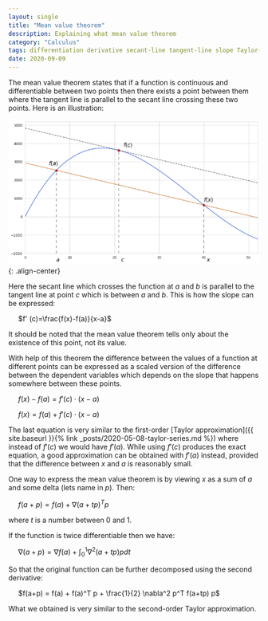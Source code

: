 ```yaml
---
layout: single
title: "Mean value theorem"
description: Explaining what mean value theorem
category: "Calculus"
tags: differentiation derivative secant-line tangent-line slope Taylor-series
date: 2020-09-09
---
```


The mean value theorem states that if a function is continuous and differentiable between two points then there exists a point between them where the tangent line is parallel to the secant line crossing these two points. Here is an illustration:

![](/assets/images/calculus/mean_value_theorem.png){: .align-center}

Here the secant line which crosses the function at $a$ and $b$ is parallel to the tangent line at point $c$ which is between $a$ and $b$. This is how the slope can be expressed:

&nbsp;&nbsp;&nbsp;&nbsp;
$f' (c)=\frac{f(x)-f(a)}{x-a}$

It should be noted that the mean value theorem tells only about the existence of this point, not its value.

With help of this theorem the difference between the values of a function at different points can be expressed as a scaled version of the difference between the  dependent variables which depends on the slope that happens somewhere between these points.

&nbsp;&nbsp;&nbsp;&nbsp;
$f(x)-f(a) = f' (c) \cdot (x-a)$

&nbsp;&nbsp;&nbsp;&nbsp;
$f(x) = f(a) + f' (c) \cdot (x-a)$

The last equation is very similar to the first-order [Taylor approximation]({{ site.baseurl }}{% link _posts/2020-05-08-taylor-series.md %}) where instead of $f' (c)$ we would have $f' (a)$. While using $f' (c)$ produces the exact equation, a good approximation can be obtained with $f' (a)$ instead, provided that the difference between $x$ and $a$ is reasonably small.

One way to express the mean value theorem is by viewing $x$ as a sum of $a$ and some delta (lets name in $p$). Then:

&nbsp;&nbsp;&nbsp;&nbsp;
$f(a+p) = f(a) + \nabla (a+tp)^T p$

where $t$ is a number between 0 and 1.

If the function is twice differentiable then we have:

&nbsp;&nbsp;&nbsp;&nbsp;
$\nabla (a+p) = \nabla f(a) + \int_0^1 \nabla^2 (a+tp) p dt$

So that the original function can be further decomposed using the second derivative:

&nbsp;&nbsp;&nbsp;&nbsp;
$f(a+p) = f(a) + f(a)^T p + \frac{1}{2} \nabla^2 p^T f(a+tp) p$

What we obtained is very similar to the second-order Taylor approximation.